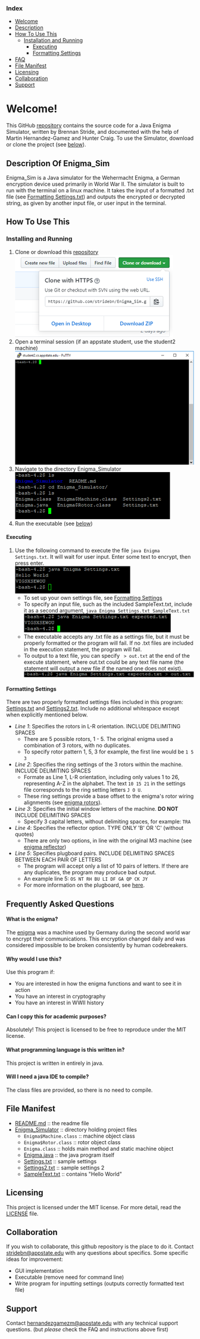### Index
+ [Welcome](#welcome)
+ [Description](#description-of-enigma_sim)
+ [How To Use This](#how-to-use-this)
  + [Installation and Running](#installation-and-running)
    + [Executing](#executing)
    + [Formatting Settings](#formatting-settings)
+ [FAQ](#frequently-asked-questions)
+ [File Manifest](#file-manifest)
+ [Licensing](#licensing)
+ [Collaboration](#collaboration)
+ [Support](#support)

# Welcome!
This GitHub [repository](https://github.com/stridebn/Enigma_Sim) contains the source code for a Java Enigma Simulator, written by Brennan Stride, and documented with the help of Martin Hernandez-Gamez and Hunter Craig. To use the Simulator, download or clone the project (see [below](#frequently-asked-questions)).

## Description Of Enigma_Sim 
Enigma_Sim is a Java simulator for the Wehermacht Enigma, a German encryption device used primarily in World War II. The simulator is built to run with the terminal on a linux machine. It takes the input of a formatted .txt file (see [Formatting Settings.txt](#formatting-settings)) and outputs the encrypted or decrypted string, as given by another input file, or user input in the terminal.

## How To Use This
### Installing and Running
1. Clone or download this [repository](https://github.com/stridebn/Enigma_Sim)          
   ![](Images/Clone.PNG)
2. Open a terminal session (if an appstate student, use the student2 machine)         
   ![](Images/Session.PNG)
3. Navigate to the directory Enigma_Simulator        
   ![](Images/Navigate.PNG)
4. Run the executable (see [below](#executing))

#### Executing
1. Use the following command to execute the file `java Enigma Settings.txt`. It will wait for user input. Enter some text to encrypt, then press enter.    
![](Images/UserInputExecution.PNG)
   + To set up your own settings file, see [Formatting Settings](#formatting-settings)
   + To specify an input file, such as the included SampleText.txt, include it as a second argument, `java Enigma Settings.txt SampleText.txt`    
![](Images/FileInputExecution.PNG)
   + The executable accepts any .txt file as a settings file, but it must be properly formatted or the program will fail. If no .txt files are included in the execution statement, the program will fail.
   + To output to a text file, you can specify ` > out.txt` at the end of the execute statement, where out.txt could be any text file name (the statement will output a new file if the named one does not exist).     
![](Images/OutputToFile.PNG)

#### Formatting Settings
There are two properly formatted settings files included in this program: [Settings.txt](https://github.com/stridebn/Enigma_Sim/blob/master/Enigma_Simulator/Settings.txt) and [Settings2.txt](https://github.com/stridebn/Enigma_Sim/blob/master/Enigma_Simulator/Settings2.txt). Include no additional whitespace except when explicitly mentioned below.
+ *Line 1*: Specifies the rotors in L-R orientation. INCLUDE DELIMITING SPACES
   + There are 5 possible rotors, 1 - 5. The original enigma used a combination of 3 rotors, with no duplicates.
   + To specify rotor pattern 1, 5, 3 for example, the first line would be `1 5 3`
+ *Line 2*: Specifies the ring settings of the 3 rotors within the machine. INCLUDE DELIMITING SPACES
   + Formate as Line 1, L-R orientation, including only values 1 to 26, representing A-Z in the alphabet. The text `10 15 21` in the settings file corresponds to the ring setting letters `J O U`.
   + These ring settings provide a base offset to the enigma's rotor wiring alignments (see [enigma rotors](https://en.wikipedia.org/wiki/Enigma_machine#Rotors)). 
+ *Line 3*: Specifies the initial window letters of the machine. **DO NOT** INCLUDE DELIMITING SPACES
   + Specify 3 capital letters, without delimiting spaces, for example: `TRA`
+ *Line 4*: Specifies the reflector option. TYPE ONLY 'B' OR 'C' (without quotes) 
   + There are only two options, in line with the original M3 machine (see [enigma reflector](https://en.wikipedia.org/wiki/Enigma_machine#Reflector))
+ *Line 5*: Specifies plugboard pairs. INCLUDE DELIMITING SPACES BETWEEN EACH PAIR OF LETTERS
   + The program will accept only a list of 10 pairs of letters. If there are any duplicates, the program may produce bad output. 
   + An example line 5: `OS NT RH BU LI DF GA QP CK JY`
   + For more information on the plugboard, see [here](https://en.wikipedia.org/wiki/Enigma_machine#Plugboard).


## Frequently Asked Questions
#### What is the enigma?
   The [enigma](https://en.wikipedia.org/wiki/Enigma_machine) was a machine used by Germany during the second world war to encrypt their  communications. This encryption changed daily and was considered impossible to be broken consistently by human codebreakers. 
#### Why would I use this?
   Use this program if:
   * You are interested in how the enigma functions and want to see it in action
   * You have an interest in cryptography
   * You have an interest in WWII history
#### Can I copy this for academic purposes?
   Absolutely! This project is licensed to be free to reproduce under the MIT license.
#### What programming language is this written in?
   This project is written in entirely in java.
#### Will I need a java IDE to compile?
   The class files are provided, so there is no need to compile.
   
## File Manifest
+ [README.md](https://github.com/stridebn/Enigma_Sim/blob/master/README.md) :: the readme file
+ [Enigma_Simulator](https://github.com/stridebn/Enigma_Sim/tree/master/Enigma_Simulator) :: directory holding project files
  + `Enigma$Machine.class`      :: machine object class
  + `Enigma$Rotor.class`        :: rotor object class
  + `Enigma.class`              :: holds main method and static machine object
  + [Enigma.java](https://github.com/stridebn/Enigma_Sim/blob/master/Enigma_Simulator/Enigma.java) :: the java program itself
  + [Settings.txt](https://github.com/stridebn/Enigma_Sim/blob/master/Enigma_Simulator/Settings.txt) :: sample settings
  + [Settings2.txt](https://github.com/stridebn/Enigma_Sim/blob/master/Enigma_Simulator/Settings2.txt) :: sample settings 2
  + [SampleText.txt](https://github.com/stridebn/Enigma_Sim/blob/master/Enigma_Simulator/SampleText.txt) :: contains "Hello World"

## Licensing
This project is licensed under the MIT license. For more detail, read the [LICENSE](https://github.com/stridebn/Enigma_Sim/blob/master/LICENSE) file.

## Collaboration
If you wish to collaborate, this github repository is the place to do it. Contact <stridebn@appstate.edu> with any questions about specifics.
Some specific ideas for improvement:
+ GUI implementation
+ Executable (remove need for command line)
+ Write program for inputting settings (outputs correctly formatted text file)

## Support
Contact <hernandezgamezm@appstate.edu> with any technical support questions. (but *please* check the FAQ and instructions above first)
